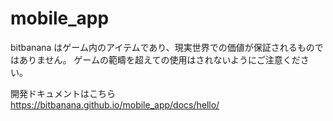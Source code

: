 # mobile_app

bitbanana はゲーム内のアイテムであり、現実世界での価値が保証されるものではありません。 ゲームの範疇を超えての使用はされないようにご注意ください。

開発ドキュメントはこちら\
https://bitbanana.github.io/mobile_app/docs/hello/
